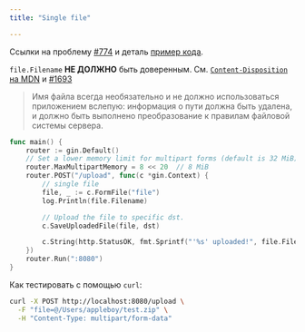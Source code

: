 ```yaml
---
title: "Single file"

---
```

Ссылки на проблему [#774](https://github.com/gin-gonic/gin/issues/774) и деталь [пример кода](https://github.com/gin-gonic/examples/tree/master/upload-file/single).

`file.Filename` **НЕ ДОЛЖНО** быть доверенным. См. [`Content-Disposition` на MDN](https://developer.mozilla.org/en-US/docs/Web/HTTP/Headers/Content-Disposition#Directives) и [#1693](https://github.com/gin-gonic/gin/issues/1693)

> Имя файла всегда необязательно и не должно использоваться приложением вслепую: информация о пути должна быть удалена, и должно быть выполнено преобразование к правилам файловой системы сервера.

```go
func main() {
	router := gin.Default()
	// Set a lower memory limit for multipart forms (default is 32 MiB)
	router.MaxMultipartMemory = 8 << 20  // 8 MiB
	router.POST("/upload", func(c *gin.Context) {
		// single file
		file, _ := c.FormFile("file")
		log.Println(file.Filename)

		// Upload the file to specific dst.
		c.SaveUploadedFile(file, dst)

		c.String(http.StatusOK, fmt.Sprintf("'%s' uploaded!", file.Filename))
	})
	router.Run(":8080")
}
```

Как тестировать с помощью `curl`:

```sh
curl -X POST http://localhost:8080/upload \
  -F "file=@/Users/appleboy/test.zip" \
  -H "Content-Type: multipart/form-data"
```
